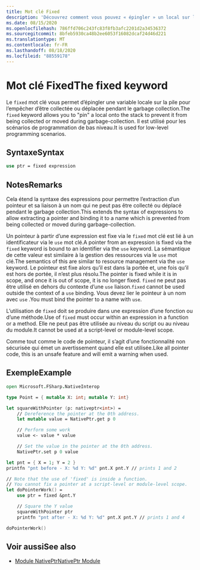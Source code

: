 ```yaml
---
title: Mot clé Fixed
description: 'Découvrez comment vous pouvez « épingler » un local sur la pile pour empêcher la collecte avec le mot clé F # « Fixed ».'
ms.date: 08/15/2020
ms.openlocfilehash: 786ffd706c243fc83f8fb3afc2201d2a34536372
ms.sourcegitcommit: 8bfeb5930ca48b2ee6053f16082dcaf24d46d221
ms.translationtype: MT
ms.contentlocale: fr-FR
ms.lasthandoff: 08/18/2020
ms.locfileid: "88559178"
---
```

# <a name="the-fixed-keyword"></a><span data-ttu-id="000a9-103">Mot clé Fixed</span><span class="sxs-lookup"><span data-stu-id="000a9-103">The fixed keyword</span></span>

<span data-ttu-id="000a9-104">Le `fixed` mot clé vous permet d’épingler une variable locale sur la pile pour l’empêcher d’être collectée ou déplacée pendant le garbage collection.</span><span class="sxs-lookup"><span data-stu-id="000a9-104">The `fixed` keyword allows you to "pin" a local onto the stack to prevent it from being collected or moved during garbage-collection.</span></span>  <span data-ttu-id="000a9-105">Il est utilisé pour les scénarios de programmation de bas niveau.</span><span class="sxs-lookup"><span data-stu-id="000a9-105">It is used for low-level programming scenarios.</span></span>

## <a name="syntax"></a><span data-ttu-id="000a9-106">Syntaxe</span><span class="sxs-lookup"><span data-stu-id="000a9-106">Syntax</span></span>

```fsharp
use ptr = fixed expression
```

## <a name="remarks"></a><span data-ttu-id="000a9-107">Notes</span><span class="sxs-lookup"><span data-stu-id="000a9-107">Remarks</span></span>

<span data-ttu-id="000a9-108">Cela étend la syntaxe des expressions pour permettre l’extraction d’un pointeur et sa liaison à un nom qui ne peut pas être collecté ou déplacé pendant le garbage collection.</span><span class="sxs-lookup"><span data-stu-id="000a9-108">This extends the syntax of expressions to allow extracting a pointer and binding it to a name which is prevented from being collected or moved during garbage-collection.</span></span>  

<span data-ttu-id="000a9-109">Un pointeur à partir d’une expression est fixe via le `fixed` mot clé est lié à un identificateur via le `use` mot clé.</span><span class="sxs-lookup"><span data-stu-id="000a9-109">A pointer from an expression is fixed via the `fixed` keyword is bound to an identifier via the `use` keyword.</span></span>  <span data-ttu-id="000a9-110">La sémantique de cette valeur est similaire à la gestion des ressources via le `use` mot clé.</span><span class="sxs-lookup"><span data-stu-id="000a9-110">The semantics of this are similar to resource management via the `use` keyword.</span></span>  <span data-ttu-id="000a9-111">Le pointeur est fixe alors qu’il est dans la portée et, une fois qu’il est hors de portée, il n’est plus résolu.</span><span class="sxs-lookup"><span data-stu-id="000a9-111">The pointer is fixed while it is in scope, and once it is out of scope, it is no longer fixed.</span></span>  <span data-ttu-id="000a9-112">`fixed` ne peut pas être utilisé en dehors du contexte d’une `use` liaison.</span><span class="sxs-lookup"><span data-stu-id="000a9-112">`fixed` cannot be used outside the context of a `use` binding.</span></span>  <span data-ttu-id="000a9-113">Vous devez lier le pointeur à un nom avec `use` .</span><span class="sxs-lookup"><span data-stu-id="000a9-113">You must bind the pointer to a name with `use`.</span></span>

<span data-ttu-id="000a9-114">L’utilisation de `fixed` doit se produire dans une expression d’une fonction ou d’une méthode.</span><span class="sxs-lookup"><span data-stu-id="000a9-114">Use of `fixed` must occur within an expression in a function or a method.</span></span>  <span data-ttu-id="000a9-115">Elle ne peut pas être utilisée au niveau du script ou au niveau du module.</span><span class="sxs-lookup"><span data-stu-id="000a9-115">It cannot be used at a script-level or module-level scope.</span></span>

<span data-ttu-id="000a9-116">Comme tout comme le code de pointeur, il s’agit d’une fonctionnalité non sécurisée qui émet un avertissement quand elle est utilisée.</span><span class="sxs-lookup"><span data-stu-id="000a9-116">Like all pointer code, this is an unsafe feature and will emit a warning when used.</span></span>

## <a name="example"></a><span data-ttu-id="000a9-117">Exemple</span><span class="sxs-lookup"><span data-stu-id="000a9-117">Example</span></span>

```fsharp
open Microsoft.FSharp.NativeInterop

type Point = { mutable X: int; mutable Y: int}

let squareWithPointer (p: nativeptr<int>) =
    // Dereference the pointer at the 0th address.
    let mutable value = NativePtr.get p 0

    // Perform some work
    value <- value * value

    // Set the value in the pointer at the 0th address.
    NativePtr.set p 0 value

let pnt = { X = 1; Y = 2 }
printfn "pnt before - X: %d Y: %d" pnt.X pnt.Y // prints 1 and 2

// Note that the use of 'fixed' is inside a function.
// You cannot fix a pointer at a script-level or module-level scope.
let doPointerWork() =
    use ptr = fixed &pnt.Y

    // Square the Y value
    squareWithPointer ptr
    printfn "pnt after - X: %d Y: %d" pnt.X pnt.Y // prints 1 and 4

doPointerWork()
```

## <a name="see-also"></a><span data-ttu-id="000a9-118">Voir aussi</span><span class="sxs-lookup"><span data-stu-id="000a9-118">See also</span></span>

- [<span data-ttu-id="000a9-119">Module NativePtr</span><span class="sxs-lookup"><span data-stu-id="000a9-119">NativePtr Module</span></span>](https://fsharp.github.io/fsharp-core-docs/reference/fsharp-nativeinterop-nativeptrmodule.html)
